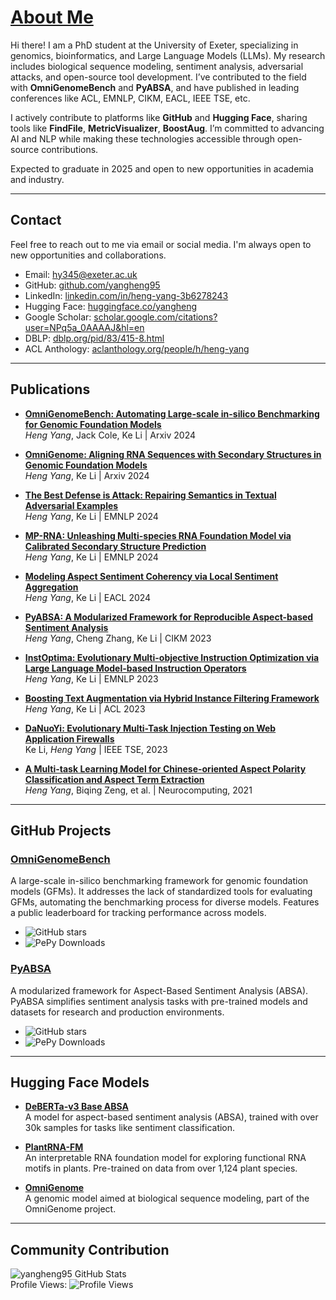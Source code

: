 
# [About Me](https://yangheng95.github.io)

Hi there!
I am a PhD student at the University of Exeter, specializing in genomics, bioinformatics, and Large Language Models (LLMs). My research includes biological sequence modeling, sentiment analysis, adversarial attacks, and open-source tool development. I’ve contributed to the field with **OmniGenomeBench** and **PyABSA**, and have published in leading conferences like ACL, EMNLP, CIKM, EACL, IEEE TSE, etc.

I actively contribute to platforms like **GitHub** and **Hugging Face**, sharing tools like **FindFile**, **MetricVisualizer**, **BoostAug**. I’m committed to advancing AI and NLP while making these technologies accessible through open-source contributions.

Expected to graduate in 2025 and open to new opportunities in academia and industry.

---

## Contact
Feel free to reach out to me via email or social media. I'm always open to new opportunities and collaborations.

- Email: [hy345@exeter.ac.uk](mailto:hy345@exeter.ac.uk)
- GitHub: [github.com/yangheng95](https://github.com/yangheng95)
- LinkedIn: [linkedin.com/in/heng-yang-3b6278243](https://www.linkedin.com/in/heng-yang-3b6278243)
- Hugging Face: [huggingface.co/yangheng](https://huggingface.co/yangheng)
- Google Scholar: [scholar.google.com/citations?user=NPq5a_0AAAAJ&hl=en](https://scholar.google.com/citations?user=NPq5a_0AAAAJ&hl=en)
- DBLP: [dblp.org/pid/83/415-8.html](https://dblp.org/pid/83/415-8.html)
- ACL Anthology: [aclanthology.org/people/h/heng-yang](https://aclanthology.org/people/h/heng-yang)

---

## Publications

- **[OmniGenomeBench: Automating Large-scale in-silico Benchmarking for Genomic Foundation Models](https://arxiv.org/abs/2410.01784)**  
  *Heng Yang*, Jack Cole, Ke Li | Arxiv 2024

- **[OmniGenome: Aligning RNA Sequences with Secondary Structures in Genomic Foundation Models](https://arxiv.org/abs/2407.11242)**  
  *Heng Yang*, Ke Li | Arxiv 2024

- **[The Best Defense is Attack: Repairing Semantics in Textual Adversarial Examples](https://openreview.net/forum?id=gLcpCzxoiM)**  
  *Heng Yang*, Ke Li | EMNLP 2024

- **[MP-RNA: Unleashing Multi-species RNA Foundation Model via Calibrated Secondary Structure Prediction](https://openreview.net/forum?id=2ewzfedbQv)**  
  *Heng Yang*, Ke Li | EMNLP 2024

- **[Modeling Aspect Sentiment Coherency via Local Sentiment Aggregation](https://aclanthology.org/2024.eacl-main.195)**  
  *Heng Yang*, Ke Li | EACL 2024

- **[PyABSA: A Modularized Framework for Reproducible Aspect-based Sentiment Analysis](https://dl.acm.org/doi/abs/10.1145/3583780.3614752)**  
  *Heng Yang*, Cheng Zhang, Ke Li | CIKM 2023

- **[InstOptima: Evolutionary Multi-objective Instruction Optimization via Large Language Model-based Instruction Operators](https://aclanthology.org/2023.findings-emnlp.907)**  
  *Heng Yang*, Ke Li | EMNLP 2023

- **[Boosting Text Augmentation via Hybrid Instance Filtering Framework](https://aclanthology.org/2023.findings-acl.105)**  
  *Heng Yang*, Ke Li | ACL 2023

- **[DaNuoYi: Evolutionary Multi-Task Injection Testing on Web Application Firewalls](https://ieeexplore.ieee.org/document/10372386)**  
  Ke Li, *Heng Yang* | IEEE TSE, 2023

- **[A Multi-task Learning Model for Chinese-oriented Aspect Polarity Classification and Aspect Term Extraction](https://www.sciencedirect.com/science/article/abs/pii/S0925231220312534)**  
  *Heng Yang*, Biqing Zeng, et al. | Neurocomputing, 2021
---

## GitHub Projects

### [OmniGenomeBench](https://github.com/yangheng95/OmniGenomeBench)
A large-scale in-silico benchmarking framework for genomic foundation models (GFMs). It addresses the lack of standardized tools for evaluating GFMs, automating the benchmarking process for diverse models. Features a public leaderboard for tracking performance across models.

- ![GitHub stars](https://img.shields.io/github/stars/yangheng95/OmniGenomeBench?style=social)  
- ![PePy Downloads](https://pepy.tech/badge/omnigenome)

### [PyABSA](https://github.com/yangheng95/PyABSA)
A modularized framework for Aspect-Based Sentiment Analysis (ABSA). PyABSA simplifies sentiment analysis tasks with pre-trained models and datasets for research and production environments.

- ![GitHub stars](https://img.shields.io/github/stars/yangheng95/PyABSA?style=social)  
- ![PePy Downloads](https://pepy.tech/badge/pyabsa)

---

## Hugging Face Models

- **[DeBERTa-v3 Base ABSA](https://huggingface.co/yangheng/deberta-v3-base-absa-v1.1)**  
  A model for aspect-based sentiment analysis (ABSA), trained with over 30k samples for tasks like sentiment classification.  

- **[PlantRNA-FM](https://huggingface.co/yangheng/PlantRNA-FM)**  
  An interpretable RNA foundation model for exploring functional RNA motifs in plants. Pre-trained on data from over 1,124 plant species.  

- **[OmniGenome](https://huggingface.co/yangheng/OmniGenome-52M)**  
  A genomic model aimed at biological sequence modeling, part of the OmniGenome project.  

---

## Community Contribution

![yangheng95 GitHub Stats](https://github-readme-stats.vercel.app/api?username=yangheng95&show_icons=true)  
Profile Views: ![Profile Views](https://komarev.com/ghpvc/?username=yangheng95)
